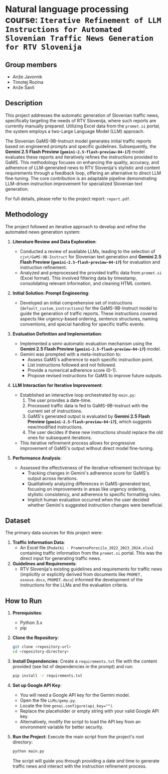 # Natural language processing course: `Iterative Refinement of LLM Instructions for Automated Slovenian Traffic News Generation for RTV Slovenija`

## Group members

-   Anže Javornik
-   Timotej Rozina
-   Anže Šavli

## Description

This project addresses the automatic generation of Slovenian traffic news, specifically targeting the needs of RTV Slovenija, where such reports are currently manually prepared. Utilizing Excel data from the `promet.si` portal, the system employs a two-Large Language Model (LLM) approach.

The Slovenian GaMS-9B-Instruct model generates initial traffic reports based on engineered prompts and specific guidelines. Subsequently, the **Gemini 2.5 Flash Preview (`gemini-2.5-flash-preview-04-17`)** model evaluates these reports and iteratively refines the instructions provided to GaMS. This methodology focuses on enhancing the quality, accuracy, and adherence of LLM-generated news to RTV Slovenija's stylistic and content requirements through a feedback loop, offering an alternative to direct LLM fine-tuning. The core contribution is an adaptable pipeline demonstrating LLM-driven instruction improvement for specialized Slovenian text generation.

For full details, please refer to the project report: `report.pdf`.

## Methodology

The project followed an iterative approach to develop and refine the automated news generation system:

1.  **Literature Review and Data Exploration**:
    *   Conducted a review of available LLMs, leading to the selection of `cjvt/GaMS-9B-Instruct` for Slovenian text generation and **Gemini 2.5 Flash Preview (`gemini-2.5-flash-preview-04-17`)** for evaluation and instruction refinement.
    *   Analyzed and preprocessed the provided traffic data from `promet.si` (Excel format). This involved filtering data by timestamp, consolidating relevant information, and cleaning HTML content.

2.  **Initial Solution: Prompt Engineering**:
    *   Developed an initial comprehensive set of instructions (`default_custom_instructions`) for the GaMS-9B-Instruct model to guide the generation of traffic reports. These instructions covered aspects like urgency-based ordering, sentence structures, naming conventions, and special handling for specific traffic events.

3.  **Evaluation Definition and Implementation**:
    *   Implemented a semi-automatic evaluation mechanism using the **Gemini 2.5 Flash Preview (`gemini-2.5-flash-preview-04-17`)** model.
    *   Gemini was prompted with a meta-instruction to:
        *   Assess GaMS's adherence to each specific instruction point.
        *   List instructions followed and not followed.
        *   Provide a numerical adherence score (0-1).
        *   Propose revised instructions for GaMS to improve future outputs.

4.  **LLM Interaction for Iterative Improvement**:
    *   Established an interactive loop orchestrated by `main.py`:
        1.  The user provides a date-time.
        2.  Processed traffic data is fed to GaMS-9B-Instruct with the current set of instructions.
        3.  GaMS's generated output is evaluated by **Gemini 2.5 Flash Preview (`gemini-2.5-flash-preview-04-17`)**, which suggests new/modified instructions.
        4.  The user decides if these new instructions should replace the old ones for subsequent iterations.
    *   This iterative refinement process allows for progressive improvement of GaMS's output without direct model fine-tuning.

5.  **Performance Analysis**:
    *   Assessed the effectiveness of the iterative refinement technique by:
        *   Tracking changes in Gemini's adherence score for GaMS's output across iterations.
        *   Qualitatively analyzing differences in GaMS-generated text, focusing on improvements in areas like urgency ordering, stylistic consistency, and adherence to specific formatting rules.
        *   Implicit human evaluation occurred when the user decided whether Gemini's suggested instruction changes were beneficial.

## Dataset

The primary data sources for this project were:

1.  **Traffic Information Data**:
    *   An Excel file (`Podatki - PrometnoPorocilo_2022_2023_2024.xlsx`) containing traffic information from the `promet.si` portal. This was the direct input for generating traffic news.
2.  **Guidelines and Requirements**:
    *   RTV Slovenija's existing guidelines and requirements for traffic news (implicitly or explicitly derived from documents like `PROMET, osnove.docx`, `PROMET.docx`) informed the development of the instructions for the LLMs and the evaluation criteria.

## How to Run

1.  **Prerequisites**:
    *   Python 3.x
    *   pip

2.  **Clone the Repository**:
    ```bash
    git clone <repository-url>
    cd <repository-directory>
    ```

3.  **Install Dependencies**:
    Create a `requirements.txt` file with the content provided (see list of dependencies in the prompt) and run:
    ```bash
    pip install -r requirements.txt
    ```

4.  **Set up Google API Key**:
    *   You will need a Google API key for the Gemini model.
    *   Open the file `LLMs/gemy.py`.
    *   Locate the line `genai.configure(api_key="")`.
    *   Replace the placeholder or empty string with your valid Google API key.
    *   Alternatively, modify the script to load the API key from an environment variable for better security.

5.  **Run the Project**:
    Execute the main script from the project's root directory:
    ```bash
    python main.py
    ```
    The script will guide you through providing a date and time to generate traffic news and interact with the instruction refinement process.
